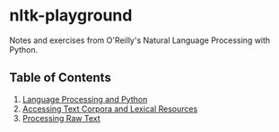 # nltk-playground

Notes and exercises from O'Reilly's Natural Language Processing with Python.

## Table of Contents

1. [Language Processing and Python](/chapter_01/README.md)
2. [Accessing Text Corpora and Lexical Resources](/chapter_02/README.md)
3. [Processing Raw Text](/chapter_03/README.md)
